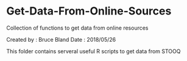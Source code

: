 # Get-Data-From-Online-Sources
Collection of functions to get data from online resources

Created by : Bruce Bland
Date : 2018/05/26

This folder contains serveral useful R scripts to get data from STOOQ
